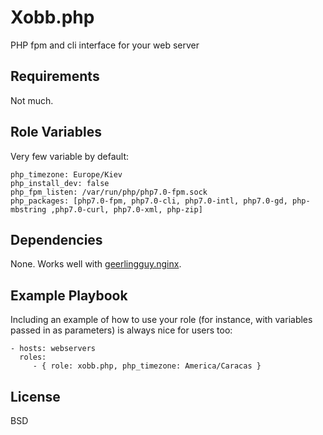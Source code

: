 Xobb.php
========

PHP fpm and cli interface for your web server

Requirements
------------

Not much.

Role Variables
--------------

Very few variable by default:

    php_timezone: Europe/Kiev
    php_install_dev: false
    php_fpm_listen: /var/run/php/php7.0-fpm.sock
    php_packages: [php7.0-fpm, php7.0-cli, php7.0-intl, php7.0-gd, php-mbstring ,php7.0-curl, php7.0-xml, php-zip]

Dependencies
------------

None. Works well with [geerlingguy.nginx](https://github.com/geerlingguy/ansible-role-nginx).

Example Playbook
----------------

Including an example of how to use your role (for instance, with variables passed in as parameters) is always nice for users too:

    - hosts: webservers
      roles:
         - { role: xobb.php, php_timezone: America/Caracas }

License
-------

BSD
